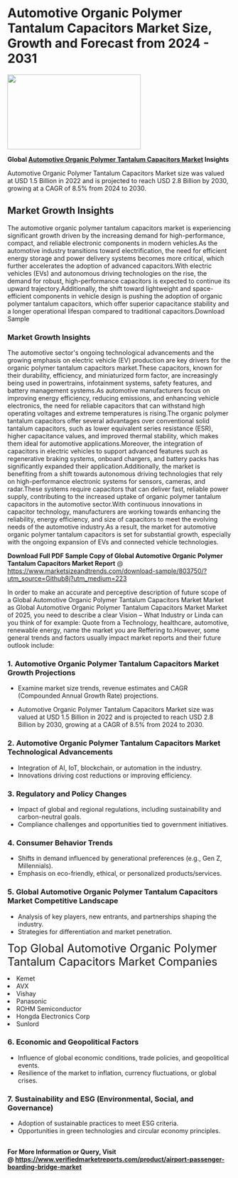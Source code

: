 <H1>Automotive Organic Polymer Tantalum Capacitors Market Size, Growth and Forecast from 2024 - 2031</H1><img class="aligncenter size-medium wp-image-584254" src="https://thirdeyenews.in/wp-content/uploads/2024/09/Global-Market-Research-300x168.jpeg" alt="" width="300" height="168" /><p><strong>Global&nbsp;<a href="https://www.marketsizeandtrends.com/download-sample/803750/?utm_source=Github8j?utm_medium=223">Automotive Organic Polymer Tantalum Capacitors Market</a> Insights</strong></p><p>Automotive Organic Polymer Tantalum Capacitors Market size was valued at USD 1.5 Billion in 2022 and is projected to reach USD 2.8 Billion by 2030, growing at a CAGR of 8.5% from 2024 to 2030.</p><p><h2>Market Growth Insights</h2> The automotive organic polymer tantalum capacitors market is experiencing significant growth driven by the increasing demand for high-performance, compact, and reliable electronic components in modern vehicles.As the automotive industry transitions toward electrification, the need for efficient energy storage and power delivery systems becomes more critical, which further accelerates the adoption of advanced capacitors.With electric vehicles (EVs) and autonomous driving technologies on the rise, the demand for robust, high-performance capacitors is expected to continue its upward trajectory.Additionally, the shift toward lightweight and space-efficient components in vehicle design is pushing the adoption of organic polymer tantalum capacitors, which offer superior capacitance stability and a longer operational lifespan compared to traditional capacitors.Download Sample <h3>Market Growth Insights</h3> The automotive sector's ongoing technological advancements and the growing emphasis on electric vehicle (EV) production are key drivers for the organic polymer tantalum capacitors market.These capacitors, known for their durability, efficiency, and miniaturized form factor, are increasingly being used in powertrains, infotainment systems, safety features, and battery management systems.As automotive manufacturers focus on improving energy efficiency, reducing emissions, and enhancing vehicle electronics, the need for reliable capacitors that can withstand high operating voltages and extreme temperatures is rising.The organic polymer tantalum capacitors offer several advantages over conventional solid tantalum capacitors, such as lower equivalent series resistance (ESR), higher capacitance values, and improved thermal stability, which makes them ideal for automotive applications.Moreover, the integration of capacitors in electric vehicles to support advanced features such as regenerative braking systems, onboard chargers, and battery packs has significantly expanded their application.Additionally, the market is benefiting from a shift towards autonomous driving technologies that rely on high-performance electronic systems for sensors, cameras, and radar.These systems require capacitors that can deliver fast, reliable power supply, contributing to the increased uptake of organic polymer tantalum capacitors in the automotive sector.With continuous innovations in capacitor technology, manufacturers are working towards enhancing the reliability, energy efficiency, and size of capacitors to meet the evolving needs of the automotive industry.As a result, the market for automotive organic polymer tantalum capacitors is set for substantial growth, especially with the ongoing expansion of EVs and connected vehicle technologies.</p><p><span class=""><strong>Download Full PDF Sample Copy of Global Automotive Organic Polymer Tantalum Capacitors Market Report</strong> @ <a href="https://www.marketsizeandtrends.com/download-sample/803750/?utm_source=Github8j?utm_medium=223" target="_blank">https://www.marketsizeandtrends.com/download-sample/803750/?utm_source=Github8j?utm_medium=223</a></span></p><p>In order to make an accurate and perceptive description of future scope of a Global&nbsp;Automotive Organic Polymer Tantalum Capacitors Market Market as Global&nbsp;Automotive Organic Polymer Tantalum Capacitors Market Market of 2025, you need to describe a clear Vision &ndash; What Industry or Linda can you think of for example: Quote from a Technology, healthcare, automotive, renewable energy, name the market you are Reffering to.However, some general trends and factors usually impact market reports and their future outlook include:</p><h3>1.&nbsp;<strong>Automotive Organic Polymer Tantalum Capacitors Market Growth Projections</strong></h3><ul><li>Examine market size trends, revenue estimates and CAGR (Compounded Annual Growth Rate) projections.</li><li><p>Automotive Organic Polymer Tantalum Capacitors Market size was valued at USD 1.5 Billion in 2022 and is projected to reach USD 2.8 Billion by 2030, growing at a CAGR of 8.5% from 2024 to 2030.</p></li></ul><h3>2.&nbsp;<strong>Automotive Organic Polymer Tantalum Capacitors Market Technological Advancements</strong></h3><ul><li>Integration of AI, IoT, blockchain, or automation in the industry.</li><li>Innovations driving cost reductions or improving efficiency.</li></ul><h3>3.&nbsp;<strong>Regulatory and Policy Changes</strong></h3><ul><li>Impact of global and regional regulations, including sustainability and carbon-neutral goals.</li><li>Compliance challenges and opportunities tied to government initiatives.</li></ul><h3>4.&nbsp;<strong>Consumer Behavior Trends</strong></h3><ul><li>Shifts in demand influenced by generational preferences (e.g., Gen Z, Millennials).</li><li>Emphasis on eco-friendly, ethical, or personalized products/services.</li></ul><h3>5.&nbsp;<strong>Global Automotive Organic Polymer Tantalum Capacitors Market Competitive Landscape</strong></h3><ul><li>Analysis of key players, new entrants, and partnerships shaping the industry.</li><li>Strategies for differentiation and market penetration.</li></ul><p data-pm-slice="1 1 []"><span style="color: inherit; font-family: inherit; font-size: 25px;">Top Global Automotive Organic Polymer Tantalum Capacitors Market Companies</span></p><div class="" data-test-id=""><p><li>Kemet</li><li> AVX</li><li> Vishay</li><li> Panasonic</li><li> ROHM Semiconductor</li><li> Hongda Electronics Corp</li><li> Sunlord</li></p></div><h3>6.&nbsp;<strong>Economic and Geopolitical Factors</strong></h3><ul><li>Influence of global economic conditions, trade policies, and geopolitical events.</li><li>Resilience of the market to inflation, currency fluctuations, or global crises.</li></ul><h3>7.&nbsp;<strong>Sustainability and ESG (Environmental, Social, and Governance)</strong></h3><ul><li>Adoption of sustainable practices to meet ESG criteria.</li><li>Opportunities in green technologies and circular economy principles.</li></ul><h2><strong style="font-size: 14px;">For More Information or Query, Visit @&nbsp;</strong><a style="background-color: #ffffff; font-size: 14px;" href="https://www.marketsizeandtrends.com/report/automotive-organic-polymer-tantalum-capacitors-market/" target="_blank">https://www.verifiedmarketreports.com/product/airport-passenger-boarding-bridge-market</a></h2>